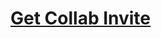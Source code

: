 


# [Get Collab Invite](https://repogate-beo3wy7dd-swellander.vercel.app?owner=swellander&repo=albums&installation_id=37447886)